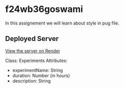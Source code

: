 # f24wb36goswami
In this assignement we will learn about style in pug file.
## Deployed Server
[View the server on Render](https://f24wb36goswami.onrender.com)

Class: Experiments
Attributes:
  - experimentName: String
  - duration: Number (in hours)
  - description: String
